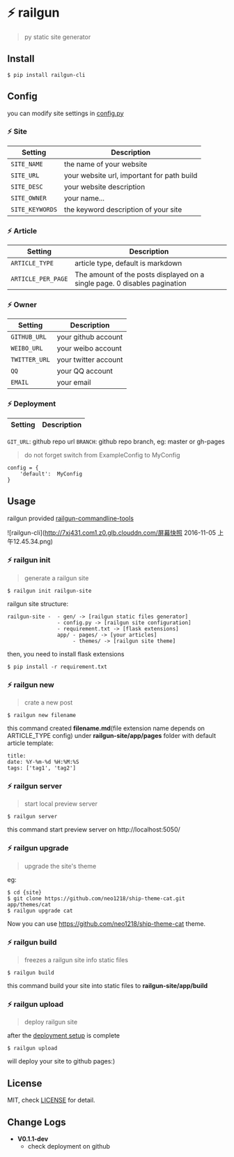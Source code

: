 # ⚡️ railgun

> py static site generator

## Install

    $ pip install railgun-cli

## Config
you can modify site settings in [config.py](https://github.com/neo1218/railgun/blob/master/site/config.py)

### ⚡️ Site

Setting | Description
--- | ---
`SITE_NAME` | the name of your website
`SITE_URL` | your website url, important for path build
`SITE_DESC` | your website description
`SITE_OWNER` | your name...
`SITE_KEYWORDS` | the keyword description of your site

### ⚡️ Article

Setting | Description
--- | ---
`ARTICLE_TYPE` | article type, default is markdown
`ARTICLE_PER_PAGE` | The amount of the posts displayed on a single page. 0 disables pagination

### ⚡️ Owner

Setting | Description
--- | ---
`GITHUB_URL` | your github account
`WEIBO_URL` | your weibo account
`TWITTER_URL` | your twitter account
`QQ` | your QQ account
`EMAIL` | your email

### ⚡️ Deployment

Setting | Description
--- | ---
`GIT_URL`: github repo url
`BRANCH`: github repo branch, eg: master or gh-pages


> do not forget switch from ExampleConfig to MyConfig

```
config = {
    'default':  MyConfig
}
```

## Usage
railgun provided [railgun-commandline-tools](https://github.com/neo1218/railgun/blob/master/cli/railgun.py)

![railgun-cli](http://7xj431.com1.z0.glb.clouddn.com/屏幕快照 2016-11-05 上午12.45.34.png)

### ⚡️ railgun init
> generate a railgun site

```
$ railgun init railgun-site
```

railgun site structure:

    railgun-site -  - gen/ -> [railgun static files generator]
                    - config.py -> [railgun site configuration]
                    - requirement.txt -> [flask extensions]
                    app/ - pages/ -> [your articles]
                         - themes/ -> [railgun site theme]

then, you need to install flask extensions

    $ pip install -r requirement.txt

### ⚡️ railgun new
> crate a new post

```
$ railgun new filename
```

this command created **filename.md**(file extension name depends on ARTICLE_TYPE config) under **railgun-site/app/pages** folder with default article template:

```
title:
date: %Y-%m-%d %H:%M:%S
tags: ['tag1', 'tag2']
```

### ⚡️ railgun server
> start local preview server

```
$ railgun server
```

this command start preview server on http://localhost:5050/

### ⚡️ railgun upgrade
> upgrade the site's theme

eg:

```
$ cd {site}
$ git clone https://github.com/neo1218/ship-theme-cat.git app/themes/cat
$ railgun upgrade cat
```

Now you can use https://github.com/neo1218/ship-theme-cat theme.

### ⚡️ railgun build
> freezes a railgun site info static files

```
$ railgun build
```

this command build your site into static files to **railgun-site/app/build**

### ⚡️ railgun upload
> deploy railgun site

after the [deployment setup](https://github.com/neo1218/railgun#️-deployment) is complete

```
$ railgun upload
```

will deploy your site to github pages:)

## License
MIT, check [LICENSE](https://github.com/neo1218/railgun/blob/master/LICENSE) for detail.

## Change Logs
+ **V0.1.1-dev**
    - check deployment on github
